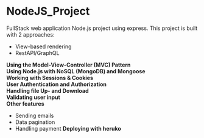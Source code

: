 # NodeJS_Project
FullStack web application Node.js project using express. This project is built with 2 approaches:
  - View-based rendering
  - RestAPI/GraphQL


**Using the Model-View-Controller (MVC) Pattern** <br>
**Using Node.js with NoSQL (MongoDB) and Mongoose** <br>
**Working with Sessions & Cookies** <br>
**User Authentication and Authorization**  <br>
**Handling file Up- and Download**  <br>
**Validating user input** <br>
**Other features** <br>
  - Sending emails
  - Data pagination
  - Handling payment 
**Deploying with heruko** <br>


